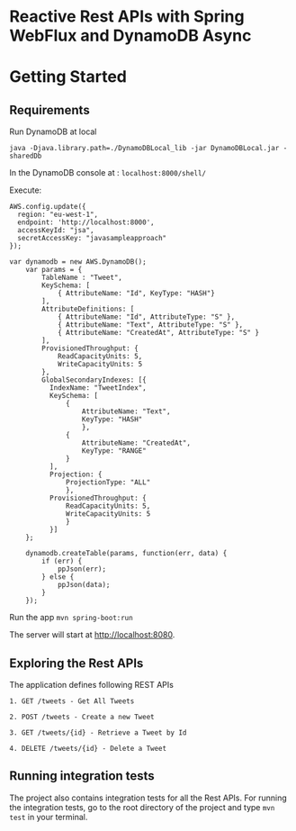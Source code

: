 # Reactive Rest APIs with Spring WebFlux and DynamoDB Async

# Getting Started

## Requirements

Run DynamoDB at local

```
java -Djava.library.path=./DynamoDBLocal_lib -jar DynamoDBLocal.jar -sharedDb
```

In the DynamoDB console at : `localhost:8000/shell/`

Execute:
```
AWS.config.update({
  region: "eu-west-1",
  endpoint: 'http://localhost:8000',
  accessKeyId: "jsa",
  secretAccessKey: "javasampleapproach"
});

var dynamodb = new AWS.DynamoDB();
    var params = {
        TableName : "Tweet",
        KeySchema: [
            { AttributeName: "Id", KeyType: "HASH"}
        ],
        AttributeDefinitions: [
            { AttributeName: "Id", AttributeType: "S" },
            { AttributeName: "Text", AttributeType: "S" },
            { AttributeName: "CreatedAt", AttributeType: "S" }
        ],
        ProvisionedThroughput: {
            ReadCapacityUnits: 5,
            WriteCapacityUnits: 5
        },
        GlobalSecondaryIndexes: [{
          IndexName: "TweetIndex",
          KeySchema: [
              {
                  AttributeName: "Text",
                  KeyType: "HASH"
                  },
              {
                  AttributeName: "CreatedAt",
                  KeyType: "RANGE"
              }
          ],
          Projection: {
              ProjectionType: "ALL"
              },
          ProvisionedThroughput: {
              ReadCapacityUnits: 5,
              WriteCapacityUnits: 5
              }
          }]
    };

    dynamodb.createTable(params, function(err, data) {
        if (err) {
            ppJson(err);
        } else {
            ppJson(data);
        }
    });
```


Run the app `mvn spring-boot:run`


The server will start at <http://localhost:8080>.

## Exploring the Rest APIs

The application defines following REST APIs

```
1. GET /tweets - Get All Tweets

2. POST /tweets - Create a new Tweet

3. GET /tweets/{id} - Retrieve a Tweet by Id

4. DELETE /tweets/{id} - Delete a Tweet

```

## Running integration tests

The project also contains integration tests for all the Rest APIs. For running the integration tests, go to the root directory of the project and type `mvn test` in your terminal.
